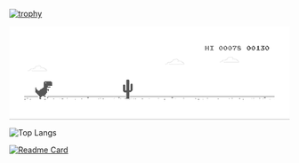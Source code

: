 [![trophy](https://github-profile-trophy.vercel.app/?username=dong-lufei&no-frame=true&row=1&column=7&title=Joined2020,Issues,Commits,Repositories,Stars,PullRequest,Followers&no-frame=true&margin-w=3)](https://github.com/dong-lufei/github-profile-trophy)

<img  alt="dino.gif"  src="https://github.com/dong-lufei/dong-lufei/raw/master/dino.gif" style="display: block; opacity: 1;">

![Top Langs](https://github-readme-stats.vercel.app/api/top-langs/?username=dong-lufei&langs_count=10&layout=compact)

[![Readme Card](https://github-readme-stats.vercel.app/api/pin/?username=dong-lufei&repo=github-readme-stats)](https://github.com/anuraghazra/github-readme-stats)
